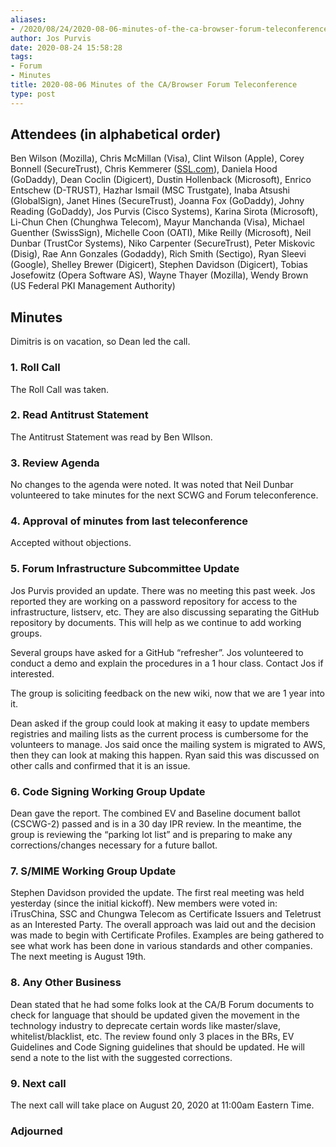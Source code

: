 ```yaml
---
aliases:
- /2020/08/24/2020-08-06-minutes-of-the-ca-browser-forum-teleconference/
author: Jos Purvis
date: 2020-08-24 15:58:28
tags:
- Forum
- Minutes
title: 2020-08-06 Minutes of the CA/Browser Forum Teleconference
type: post
---
```


## Attendees (in alphabetical order)

Ben Wilson (Mozilla), Chris McMillan (Visa), Clint Wilson (Apple), Corey Bonnell (SecureTrust), Chris Kemmerer ([SSL.com](http://ssl.com/)), Daniela Hood (GoDaddy), Dean Coclin (Digicert), Dustin Hollenback (Microsoft), Enrico Entschew (D-TRUST), Hazhar Ismail (MSC Trustgate), Inaba Atsushi (GlobalSign), Janet Hines (SecureTrust), Joanna Fox (GoDaddy), Johny Reading (GoDaddy), Jos Purvis (Cisco Systems), Karina Sirota (Microsoft), Li-Chun Chen (Chunghwa Telecom), Mayur Manchanda (Visa), Michael Guenther (SwissSign), Michelle Coon (OATI), Mike Reilly (Microsoft), Neil Dunbar (TrustCor Systems), Niko Carpenter (SecureTrust), Peter Miskovic (Disig), Rae Ann Gonzales (Godaddy), Rich Smith (Sectigo), Ryan Sleevi (Google), Shelley Brewer (Digicert), Stephen Davidson (Digicert), Tobias Josefowitz (Opera Software AS), Wayne Thayer (Mozilla), Wendy Brown (US Federal PKI Management Authority)

## Minutes

Dimitris is on vacation, so Dean led the call.

### 1. Roll Call

The Roll Call was taken.

### 2. Read Antitrust Statement

The Antitrust Statement was read by Ben WIlson.

### 3. Review Agenda

No changes to the agenda were noted. It was noted that Neil Dunbar volunteered to take minutes for the next SCWG and Forum teleconference.

### 4. Approval of minutes from last teleconference

Accepted without objections.

### 5. Forum Infrastructure Subcommittee Update

Jos Purvis provided an update. There was no meeting this past week. Jos reported they are working on a password repository for access to the infrastructure, listserv, etc. They are also discussing separating the GitHub repository by documents. This will help as we continue to add working groups.

Several groups have asked for a GitHub “refresher”. Jos volunteered to conduct a demo and explain the procedures in a 1 hour class. Contact Jos if interested.

The group is soliciting feedback on the new wiki, now that we are 1 year into it.

Dean asked if the group could look at making it easy to update members registries and mailing lists as the current process is cumbersome for the volunteers to manage. Jos said once the mailing system is migrated to AWS, then they can look at making this happen. Ryan said this was discussed on other calls and confirmed that it is an issue.

### 6. Code Signing Working Group Update

Dean gave the report. The combined EV and Baseline document ballot (CSCWG-2) passed and is in a 30 day IPR review. In the meantime, the group is reviewing the “parking lot list” and is preparing to make any corrections/changes necessary for a future ballot.

### 7. S/MIME Working Group Update

Stephen Davidson provided the update. The first real meeting was held yesterday (since the initial kickoff). New members were voted in: iTrusChina, SSC and Chungwa Telecom as Certificate Issuers and Teletrust as an Interested Party. The overall approach was laid out and the decision was made to begin with Certificate Profiles. Examples are being gathered to see what work has been done in various standards and other companies. The next meeting is August 19th.

### 8. Any Other Business

Dean stated that he had some folks look at the CA/B Forum documents to check for language that should be updated given the movement in the technology industry to deprecate certain words like master/slave, whitelist/blacklist, etc. The review found only 3 places in the BRs, EV Guidelines and Code Signing guidelines that should be updated. He will send a note to the list with the suggested corrections.

### 9. Next call

The next call will take place on August 20, 2020 at 11:00am Eastern Time.

### Adjourned